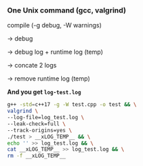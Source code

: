 ### One Unix command (gcc, valgrind)

compile (-g debug, -W warnings)

-> debug

-> debug log + runtime log (temp)

-> concate 2 logs

-> remove runtime log (temp)

__And you get `log-test.log`__

```bash
g++ -std=c++17 -g -W test.cpp -o test && \
valgrind \
--log-file=log_test.log \
--leak-check=full \
--track-origins=yes \
./test > __xLOG_TEMP__ && \
echo '' >> log_test.log && \
cat __xLOG_TEMP__ >> log_test.log && \
rm -f __xLOG_TEMP__
```
